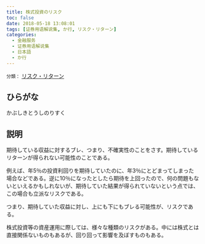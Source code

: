 ```yaml
---
title: 株式投資のリスク
toc: false
date: 2018-05-18 13:08:01
tags: [证券用语解说集, か行, リスク・リターン]
categories:
  - 金融服务
  - 证券用语解说集
  - 日本語
  - か行
---
```


`分類：` [リスク・リターン](/tags/リスク・リターン/)

## ひらがな

かぶしきとうしのりすく

## 説明

期待している収益に対するブレ、つまり、不確実性のことをさす。期待しているリターンが得られない可能性のことである。

例えば、年5％の投資利回りを期待していたのに、年3％にとどまってしまった場合などである。逆に10％になったとしたら期待を上回ったので、何の問題もないといえるかもしれないが、期待していた結果が得られていないという点では、この場合も立派なリスクである。

つまり、期待していた収益に対し、上にも下にもブレる可能性が、リスクである。

株式投資等の資産運用に際しては、様々な種類のリスクがある。中には株式とは直接関係ないものもあるが、回り回って影響を及ぼすものもある。
